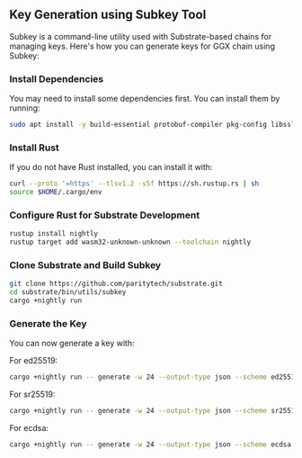## Key Generation using Subkey Tool

Subkey is a command-line utility used with Substrate-based chains for managing keys. Here's how you can generate keys for GGX chain using Subkey:

### Install Dependencies

You may need to install some dependencies first. You can install them by running:

```bash
sudo apt install -y build-essential protobuf-compiler pkg-config libssl-dev clang libclang-dev
```

### Install Rust

If you do not have Rust installed, you can install it with:

```bash
curl --proto '=https' --tlsv1.2 -sSf https://sh.rustup.rs | sh
source $HOME/.cargo/env
```

### Configure Rust for Substrate Development

```bash
rustup install nightly
rustup target add wasm32-unknown-unknown --toolchain nightly
```

### Clone Substrate and Build Subkey

```bash
git clone https://github.com/paritytech/substrate.git
cd substrate/bin/utils/subkey
cargo +nightly run
```

### Generate the Key

You can now generate a key with:

For ed25519:
```bash
cargo +nightly run -- generate -w 24 --output-type json --scheme ed25519 >$HOME/keys/ed25519key.json
```

For sr25519:
```bash
cargo +nightly run -- generate -w 24 --output-type json --scheme sr25519 >$HOME/keys/sr25519key.json
```

For ecdsa:
```bash
cargo +nightly run -- generate -w 24 --output-type json --scheme ecdsa >$HOME/keys/sr25519key.json
```
